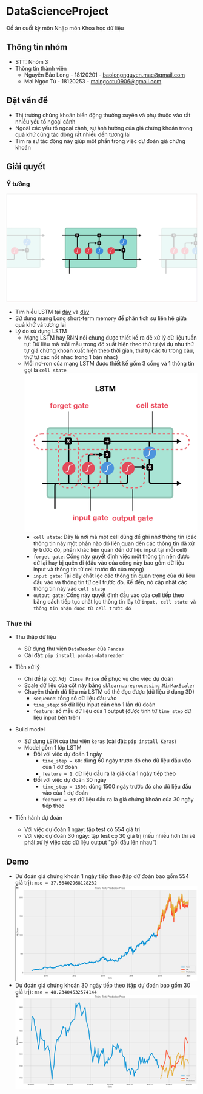 # DataScienceProject
Đồ án cuối kỳ môn Nhập môn Khoa học dữ liệu

## Thông tin nhóm
- STT: Nhóm 3
- Thông tin thành viên
  - Nguyễn Bảo Long - 18120201 - baolongnguyen.mac@gmail.com
  - Mai Ngọc Tú - 18120253 - maingoctu0906@gmail.com

## Đặt vấn đề

- Thị trường chứng khoán biến động thường xuyên và phụ thuộc vào rất nhiều yếu tố ngoại cảnh
- Ngoài các yếu tố ngoại cảnh, sự ảnh hưởng của giá chứng khoán trong quá khứ cũng tác động rất nhiều đến tương lai
- Tìm ra sự tác động này giúp một phần trong việc dự đoán giá chứng khoán

## Giải quyết

### Ý tưởng

![Minh họa mạng LSTM](./img/lstmNet.png)
- Tìm hiểu LSTM tại [đây](https://dominhhai.github.io/vi/2017/10/what-is-lstm/) và [đây](https://towardsdatascience.com/illustrated-guide-to-lstms-and-gru-s-a-step-by-step-explanation-44e9eb85bf21)
- Sử dụng mạng Long short-term memory để phân tích sự liên hệ giữa quá khứ và tương lai
- Lý do sử dụng LSTM
  - Mạng LSTM hay RNN nói chung được thiết kế ra để xử lý dữ liệu tuần tự: Dữ liệu mà mỗi mẫu trong đó xuất hiện theo thứ tự (ví dụ như thứ tự giá chứng khoán xuất hiện theo thời gian, thứ tự các từ trong câu, thứ tự các nốt nhạc trong 1 bản nhạc)
  - Mỗi nơ-ron của mạng LSTM được thiết kế gồm 3 cổng và 1 thông tin gọi là `cell state`
  ![Mô hình 1 cell trong mạng LSTM](./img/LSTMCell.png)
    - `cell state`: Đây là nơi mà một cell dùng để ghi nhớ thông tin (các thông tin này một phần nào đó liên quan đến các thông tin đã xử lý trước đó, phần khác liên quan đến dữ liệu input tại mỗi cell)
    - `forget gate`: Cổng này quyết định việc một thông tin nên được dữ lại hay bị quên đi (đầu vào của cổng này bao gồm dữ liệu input và thông tin từ cell trước đó của mạng)
    - `input gate`: Tại đây chắt lọc các thông tin quan trọng của dữ liệu đầu vào và thông tin từ cell trước đó. Kế đến, nó cập nhật các thông tin này vào `cell state`
    - `output gate`: Cổng này quyết định đầu vào của cell tiếp theo bằng cách tiếp tục chắt lọc thông tin lấy từ `input, cell state và thông tin nhận được từ cell trước đó`

### Thực thi

- Thu thập dữ liệu
  - Sử dụng thư viện `DataReader` của `Pandas`
  - Cài đặt: `pip install pandas-datareader`

- Tiền xử lý
  - Chỉ để lại cột `Adj Close Price` để phục vụ cho việc dự đoán
  - Scale dữ liệu của cột này bằng `sklearn.preprocessing.MinMaxScaler`
  - Chuyển thành dữ liệu mà LSTM có thể đọc được (dữ liệu ở dạng 3D)
    - `sequence`: tổng số dữ liệu đầu vào
    - `time_step`: số dữ liệu input cần cho 1 lần dữ đoán
    - `feature`: số mẫu dữ liệu của 1 output (được tính từ `time_step` dữ liệu input bên trên)

- Build model
  - Sử dụng `LSTM` của thư viện `keras` (cài đặt: `pip install Keras`)
  - Model gồm 1 lớp LSTM
    - Đối với việc dự đoán 1 ngày
      - `time_step = 60`: dùng 60 ngày trước đó cho dữ liệu đầu vào của 1 dữ đoán
      - `feature = 1`: dữ liệu đầu ra là giá của 1 ngày tiếp theo
    - Đối với việc dự đoán 30 ngày
      - `time_step = 1500`: dùng 1500 ngày trước đó cho dữ liệu đầu vào của 1 dự đoán
      - `feature = 30`: dữ liệu đầu ra là giá chứng khoán của 30 ngày tiếp theo

- Tiến hành dự đoán
  - Với việc dự đoán 1 ngày: tập test có 554 giá trị
  - Với việc dự đoán 30 ngày: tập test có 30 giá trị (nếu nhiều hơn thì sẽ phải xử lý việc các dữ liệu output "gối đầu lên nhau")

## Demo
  - Dự đoán giá chứng khoán 1 ngày tiếp theo (tập dữ đoán bao gồm 554 giá trị): `mse = 37.56402968128282`
  ![Dự đoán giá chứng khoán 1 ngày tiếp theo](./img/predict1Day.png)
  - Dự đoán giá chứng khoán 30 ngày tiếp theo (tập dự đoán bao gồm 30 giá trị): `mse = 48.23404532574144`
  ![Dự đoán giá chứng khoán 30 ngày tiếp theo](./img/predict30Days.png)
